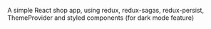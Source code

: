 A simple React shop app, using redux, redux-sagas, redux-persist, ThemeProvider and styled components (for dark mode feature)
